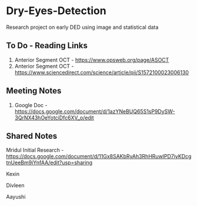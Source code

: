 # Dry-Eyes-Detection
Research project on early DED using image and statistical data


## To Do - Reading Links
1) Anterior Segment OCT - https://www.opsweb.org/page/ASOCT
2) Anterior Segment OCT - https://www.sciencedirect.com/science/article/pii/S1572100023006130

## Meeting Notes 
1) Google Doc - https://docs.google.com/document/d/1azYNeBUQ65S1sP9DySW-3QrNX43hOeYotciDfc6XV_o/edit

## Shared Notes 
Mridul 
Initial Research - https://docs.google.com/document/d/11Gx8SAKbRyAh3RhHRuwlPD7iyKDcgtnUeeBm9iYnfAA/edit?usp=sharing

Kexin 

Divleen

Aayushi
